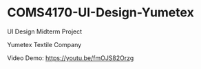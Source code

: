 # COMS4170-UI-Design-Yumetex
UI Design Midterm Project

Yumetex Textile Company

Video Demo: https://youtu.be/fmOJS82Orzg
